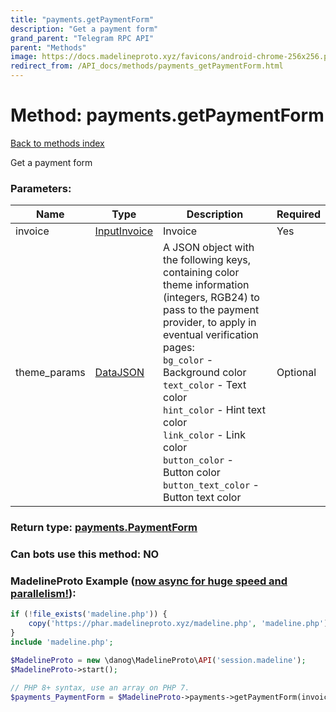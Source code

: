 ```yaml
---
title: "payments.getPaymentForm"
description: "Get a payment form"
grand_parent: "Telegram RPC API"
parent: "Methods"
image: https://docs.madelineproto.xyz/favicons/android-chrome-256x256.png
redirect_from: /API_docs/methods/payments_getPaymentForm.html
---
```

# Method: payments.getPaymentForm
[Back to methods index](index.html)



Get a payment form

### Parameters:

| Name     |    Type       | Description | Required |
|----------|---------------|-------------|----------|
|invoice|[InputInvoice](/API_docs/types/InputInvoice.html) | Invoice | Yes|
|theme\_params|[DataJSON](/API_docs/types/DataJSON.html) | A JSON object with the following keys, containing color theme information (integers, RGB24) to pass to the payment provider, to apply in eventual verification pages: <br>`bg_color` \- Background color <br>`text_color` \- Text color <br>`hint_color` \- Hint text color <br>`link_color` \- Link color <br>`button_color` \- Button color <br>`button_text_color` \- Button text color | Optional|


### Return type: [payments.PaymentForm](/API_docs/types/payments.PaymentForm.html)

### Can bots use this method: **NO**


### MadelineProto Example ([now async for huge speed and parallelism!](https://docs.madelineproto.xyz/docs/ASYNC.html)):


```php
if (!file_exists('madeline.php')) {
    copy('https://phar.madelineproto.xyz/madeline.php', 'madeline.php');
}
include 'madeline.php';

$MadelineProto = new \danog\MadelineProto\API('session.madeline');
$MadelineProto->start();

// PHP 8+ syntax, use an array on PHP 7.
$payments_PaymentForm = $MadelineProto->payments->getPaymentForm(invoice: InputInvoice, theme_params: DataJSON, );
```

